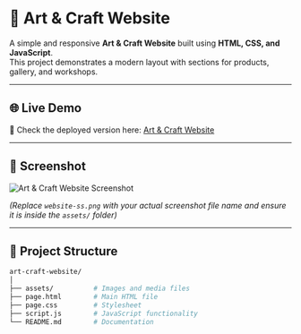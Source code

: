 # 🎨 Art & Craft Website

A simple and responsive **Art & Craft Website** built using **HTML, CSS, and JavaScript**.  
This project demonstrates a modern layout with sections for products, gallery, and workshops.

---

## 🌐 Live Demo
🚀 Check the deployed version here: [Art & Craft Website](https://art-craft-website.vercel.app/)

---

## 📸 Screenshot
![Art & Craft Website Screenshot](./assets/screenshot.png)

*(Replace `website-ss.png` with your actual screenshot file name and ensure it is inside the `assets/` folder)*

---

## 📂 Project Structure
```bash
art-craft-website/
│
├── assets/          # Images and media files
├── page.html        # Main HTML file
├── page.css         # Stylesheet
├── script.js        # JavaScript functionality
└── README.md        # Documentation
